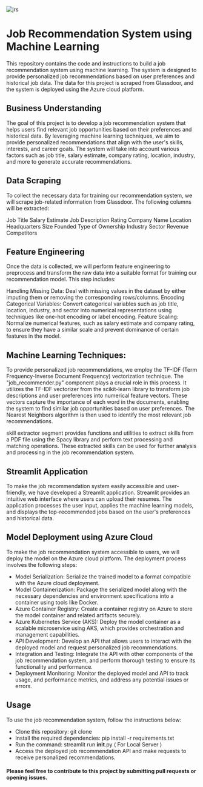 ![jrs](https://github.com/abbas99-hub/Job-Recommendation-System/assets/60792939/5f4fd2fa-ea3d-40f6-a288-a203a481fd5f)

# Job Recommendation System using Machine Learning
This repository contains the code and instructions to build a job recommendation system using machine learning. The system is designed to provide personalized job recommendations based on user preferences and historical job data. The data for this project is scraped from Glassdoor, and the system is deployed using the Azure cloud platform.

## Business Understanding
The goal of this project is to develop a job recommendation system that helps users find relevant job opportunities based on their preferences and historical data. By leveraging machine learning techniques, we aim to provide personalized recommendations that align with the user's skills, interests, and career goals. The system will take into account various factors such as job title, salary estimate, company rating, location, industry, and more to generate accurate recommendations.

## Data Scraping
To collect the necessary data for training our recommendation system, we will scrape job-related information from Glassdoor. The following columns will be extracted:

Job Title
Salary Estimate
Job Description
Rating
Company Name
Location
Headquarters
Size
Founded
Type of Ownership
Industry
Sector
Revenue
Competitors

## Feature Engineering
Once the data is collected, we will perform feature engineering to preprocess and transform the raw data into a suitable format for training our recommendation model. This step includes:

Handling Missing Data: Deal with missing values in the dataset by either imputing them or removing the corresponding rows/columns.
Encoding Categorical Variables: Convert categorical variables such as job title, location, industry, and sector into numerical representations using techniques like one-hot encoding or label encoding.
Feature Scaling: Normalize numerical features, such as salary estimate and company rating, to ensure they have a similar scale and prevent dominance of certain features in the model.

## Machine Learning Techniques:
To provide personalized job recommendations, we employ the TF-IDF (Term Frequency-Inverse Document Frequency) vectorization technique. The "job_recommender.py" component plays a crucial role in this process. It utilizes the TF-IDF vectorizer from the scikit-learn library to transform job descriptions and user preferences into numerical feature vectors. These vectors capture the importance of each word in the documents, enabling the system to find similar job opportunities based on user preferences. The Nearest Neighbors algorithm is then used to identify the most relevant job recommendations.

skill extractor segment provides functions and utilities to extract skills from a PDF file using the Spacy library and perform text processing and matching operations. These extracted skills can be used for further analysis and processing in the job recommendation system.

## Streamlit Application
To make the job recommendation system easily accessible and user-friendly, we have developed a Streamlit application. Streamlit provides an intuitive web interface where users can upload their resumes. The application processes the user input, applies the machine learning models, and displays the top-recommended jobs based on the user's preferences and historical data.

## Model Deployment using Azure Cloud
To make the job recommendation system accessible to users, we will deploy the model on the Azure cloud platform. The deployment process involves the following steps:

* Model Serialization: Serialize the trained model to a format compatible with the Azure cloud deployment.
* Model Containerization: Package the serialized model along with the necessary dependencies and environment specifications into a container using tools like Docker.
* Azure Container Registry: Create a container registry on Azure to store the model container and related artifacts securely.
* Azure Kubernetes Service (AKS): Deploy the model container as a scalable microservice using AKS, which provides orchestration and management capabilities.
* API Development: Develop an API that allows users to interact with the deployed model and request personalized job recommendations.
* Integration and Testing: Integrate the API with other components of the job recommendation system, and perform thorough testing to ensure its functionality and performance.
* Deployment Monitoring: Monitor the deployed model and API to track usage, and performance metrics, and address any potential issues or errors.

## Usage
To use the job recommendation system, follow the instructions below:

* Clone this repository: git clone <repository-url>
* Install the required dependencies: pip install -r requirements.txt
* Run the command: streamlit run __init__.py ( For Local Server )
* Access the deployed job recommendation API and make requests to receive personalized recommendations.

#### Please feel free to contribute to this project by submitting pull requests or opening issues.
